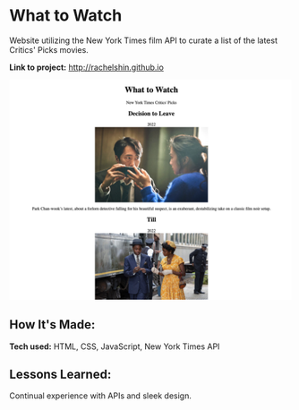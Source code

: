 # What to Watch
Website utilizing the New York Times film API to curate a list of the latest Critics' Picks movies.

**Link to project:** http://rachelshin.github.io

![alt tag](screenshot.png)

## How It's Made:

**Tech used:** HTML, CSS, JavaScript, New York Times API

## Lessons Learned:

Continual experience with APIs and sleek design.
